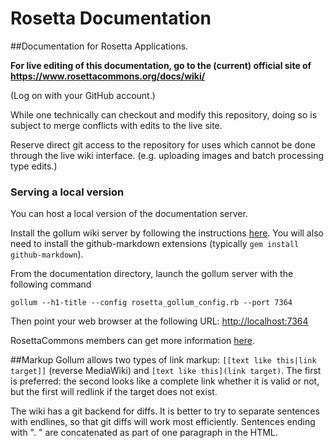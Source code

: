 Rosetta Documentation
=====================

##Documentation for Rosetta Applications.

**For live editing of this documentation, go to the (current) official site of <https://www.rosettacommons.org/docs/wiki/>**

(Log on with your GitHub account.)

While one technically can checkout and modify this repository, doing so is subject to merge conflicts with edits to the live site.

Reserve direct git access to the repository for uses which cannot be done through the live wiki interface. (e.g. uploading images and batch processing type edits.)

### Serving a local version

You can host a local version of the documentation server.

Install the gollum wiki server by following the instructions [here](https://github.com/gollum/gollum/wiki/Installation).
You will also need to install the github-markdown extensions (typically `gem install github-markdown`).

From the documentation directory, launch the gollum server with the following command

    gollum --h1-title --config rosetta_gollum_config.rb --port 7364

Then point your web browser at the following URL: <http://localhost:7364>  

RosettaCommons members can get more information [here](https://wiki.rosettacommons.org/index.php/Local_Gollum).

##Markup
Gollum allows two types of link markup: `[[text like this|link target]]` (reverse MediaWiki) and `[text like this](link target)`.  The first is preferred: the second looks like a complete link whether it is valid or not, but the first will redlink if the target does not exist.

The wiki has a git backend for diffs.
It is better to try to separate sentences with endlines, so that git diffs will work most efficiently. 
Sentences ending with ". " are concatenated as part of one paragraph in the HTML.
